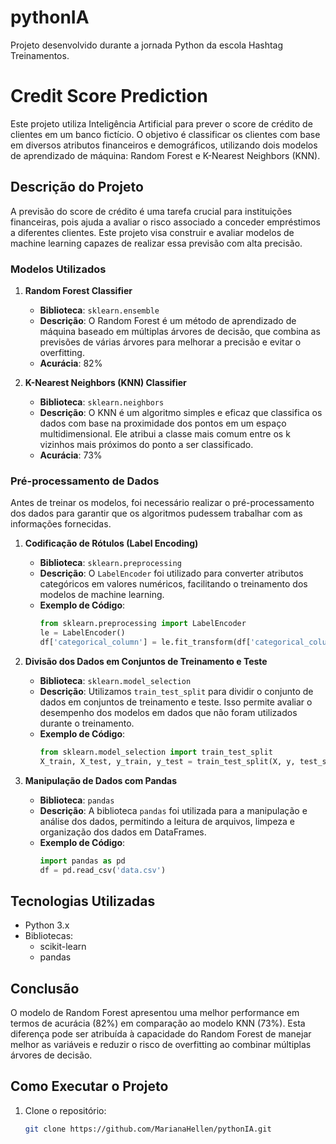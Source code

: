 # pythonIA

Projeto desenvolvido durante a jornada Python da escola Hashtag Treinamentos. 
# Credit Score Prediction

Este projeto utiliza Inteligência Artificial para prever o score de crédito de clientes em um banco fictício. O objetivo é classificar os clientes com base em diversos atributos financeiros e demográficos, utilizando dois modelos de aprendizado de máquina: Random Forest e K-Nearest Neighbors (KNN).

## Descrição do Projeto

A previsão do score de crédito é uma tarefa crucial para instituições financeiras, pois ajuda a avaliar o risco associado a conceder empréstimos a diferentes clientes. Este projeto visa construir e avaliar modelos de machine learning capazes de realizar essa previsão com alta precisão.

### Modelos Utilizados

1. **Random Forest Classifier**
   - **Biblioteca**: `sklearn.ensemble`
   - **Descrição**: O Random Forest é um método de aprendizado de máquina baseado em múltiplas árvores de decisão, que combina as previsões de várias árvores para melhorar a precisão e evitar o overfitting.
   - **Acurácia**: 82%

2. **K-Nearest Neighbors (KNN) Classifier**
   - **Biblioteca**: `sklearn.neighbors`
   - **Descrição**: O KNN é um algoritmo simples e eficaz que classifica os dados com base na proximidade dos pontos em um espaço multidimensional. Ele atribui a classe mais comum entre os k vizinhos mais próximos do ponto a ser classificado.
   - **Acurácia**: 73%

### Pré-processamento de Dados

Antes de treinar os modelos, foi necessário realizar o pré-processamento dos dados para garantir que os algoritmos pudessem trabalhar com as informações fornecidas.

1. **Codificação de Rótulos (Label Encoding)**
   - **Biblioteca**: `sklearn.preprocessing`
   - **Descrição**: O `LabelEncoder` foi utilizado para converter atributos categóricos em valores numéricos, facilitando o treinamento dos modelos de machine learning.
   - **Exemplo de Código**:
     ```python
     from sklearn.preprocessing import LabelEncoder
     le = LabelEncoder()
     df['categorical_column'] = le.fit_transform(df['categorical_column'])
     ```

2. **Divisão dos Dados em Conjuntos de Treinamento e Teste**
   - **Biblioteca**: `sklearn.model_selection`
   - **Descrição**: Utilizamos `train_test_split` para dividir o conjunto de dados em conjuntos de treinamento e teste. Isso permite avaliar o desempenho dos modelos em dados que não foram utilizados durante o treinamento.
   - **Exemplo de Código**:
     ```python
     from sklearn.model_selection import train_test_split
     X_train, X_test, y_train, y_test = train_test_split(X, y, test_size=0.2, random_state=42)
     ```

3. **Manipulação de Dados com Pandas**
   - **Biblioteca**: `pandas`
   - **Descrição**: A biblioteca `pandas` foi utilizada para a manipulação e análise dos dados, permitindo a leitura de arquivos, limpeza e organização dos dados em DataFrames.
   - **Exemplo de Código**:
     ```python
     import pandas as pd
     df = pd.read_csv('data.csv')
     ```

## Tecnologias Utilizadas

- Python 3.x
- Bibliotecas:
  - scikit-learn
  - pandas

## Conclusão

O modelo de Random Forest apresentou uma melhor performance em termos de acurácia (82%) em comparação ao modelo KNN (73%). Esta diferença pode ser atribuída à capacidade do Random Forest de manejar melhor as variáveis e reduzir o risco de overfitting ao combinar múltiplas árvores de decisão.

## Como Executar o Projeto

1. Clone o repositório:
   ```bash
   git clone https://github.com/MarianaHellen/pythonIA.git
